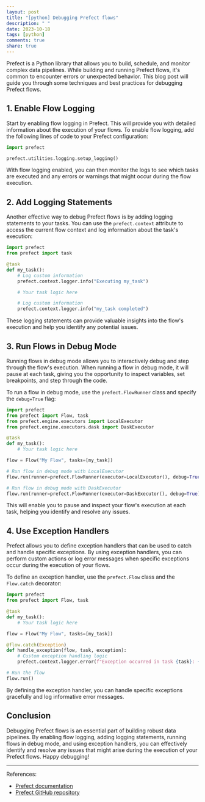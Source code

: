 ```yaml
---
layout: post
title: "[python] Debugging Prefect flows"
description: " "
date: 2023-10-18
tags: [python]
comments: true
share: true
---
```


Prefect is a Python library that allows you to build, schedule, and monitor complex data pipelines. While building and running Prefect flows, it's common to encounter errors or unexpected behavior. This blog post will guide you through some techniques and best practices for debugging Prefect flows.

## 1. Enable Flow Logging

Start by enabling flow logging in Prefect. This will provide you with detailed information about the execution of your flows. To enable flow logging, add the following lines of code to your Prefect configuration:

```python
import prefect

prefect.utilities.logging.setup_logging()
```

With flow logging enabled, you can then monitor the logs to see which tasks are executed and any errors or warnings that might occur during the flow execution.

## 2. Add Logging Statements

Another effective way to debug Prefect flows is by adding logging statements to your tasks. You can use the `prefect.context` attribute to access the current flow context and log information about the task's execution:

```python
import prefect
from prefect import task

@task
def my_task():
    # Log custom information
    prefect.context.logger.info("Executing my_task")

    # Your task logic here

    # Log custom information
    prefect.context.logger.info("my_task completed")
```

These logging statements can provide valuable insights into the flow's execution and help you identify any potential issues.

## 3. Run Flows in Debug Mode

Running flows in debug mode allows you to interactively debug and step through the flow's execution. When running a flow in debug mode, it will pause at each task, giving you the opportunity to inspect variables, set breakpoints, and step through the code.

To run a flow in debug mode, use the `prefect.FlowRunner` class and specify the `debug=True` flag:

```python
import prefect
from prefect import Flow, task
from prefect.engine.executors import LocalExecutor
from prefect.engine.executors.dask import DaskExecutor

@task
def my_task():
    # Your task logic here

flow = Flow("My Flow", tasks=[my_task])

# Run flow in debug mode with LocalExecutor
flow.run(runner=prefect.FlowRunner(executor=LocalExecutor(), debug=True))

# Run flow in debug mode with DaskExecutor
flow.run(runner=prefect.FlowRunner(executor=DaskExecutor(), debug=True))
```

This will enable you to pause and inspect your flow's execution at each task, helping you identify and resolve any issues.

## 4. Use Exception Handlers

Prefect allows you to define exception handlers that can be used to catch and handle specific exceptions. By using exception handlers, you can perform custom actions or log error messages when specific exceptions occur during the execution of your flows.

To define an exception handler, use the `prefect.Flow` class and the `Flow.catch` decorator:

```python
import prefect
from prefect import Flow, task

@task
def my_task():
    # Your task logic here

flow = Flow("My Flow", tasks=[my_task])

@flow.catch(Exception)
def handle_exception(flow, task, exception):
    # Custom exception handling logic
    prefect.context.logger.error(f"Exception occurred in task {task}: {exception}")

# Run the flow
flow.run()
```

By defining the exception handler, you can handle specific exceptions gracefully and log informative error messages.

## Conclusion

Debugging Prefect flows is an essential part of building robust data pipelines. By enabling flow logging, adding logging statements, running flows in debug mode, and using exception handlers, you can effectively identify and resolve any issues that might arise during the execution of your Prefect flows. Happy debugging!

---

References:
- [Prefect documentation](https://docs.prefect.io/)
- [Prefect GitHub repository](https://github.com/PrefectHQ/prefect)